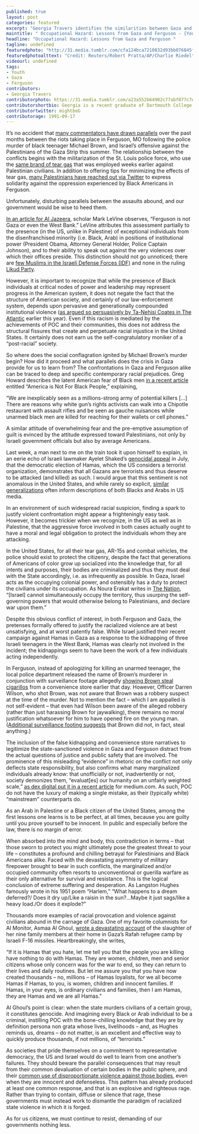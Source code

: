 ```yaml
---
published: true
layout: post
categories: featured
excerpt: "Georgia Travers identifies the similarities between Gaza and Ferguson"
maintitle: " Occupational Hazard: Lessons from Gaza and Ferguson - {Young}ist"
headline: "Occupational Hazard: Lessons from Gaza and Ferguson "
tagline: undefined
featuredphoto: "http://31.media.tumblr.com/cfa124bca7210832d93bb076845f1240/tumblr_ncdj1qm6M51rq2ndso1_500.png"
featuredphotoalttext: "Credit: Reuters/Robert Pratta/AP/Charlie Riedel"
videourl: undefined
tags: 
- Youth
- Gaza
- Ferguson
contributors:
- Georgia Travers
contributorphoto: https://31.media.tumblr.com/a23a552b64902c77abf077c7d6f1b238/tumblr_inline_nccgrcUNPy1spjhtc.jpg
contributorshortbio: Georgia is a recent graduate of Dartmouth College interested in entrepreneurship, civil rights, fashion and religion.
contributortwitter: mightbeG
contributorage: 1991-09-17
---
```

It’s no accident that [many commentators have drawn parallels](http://www.google.com/url?q=http%3A%2F%2Fwww.jadaliyya.com%2Fpages%2Findex%2F18935%2Flinking-violence-in-solidarity_ferguson-gaza-and-t&sa=D&sntz=1&usg=AFQjCNHwNyRq4zKkbdbN80E51N0rjkz6og) over the past months between the riots taking place in Ferguson, MO following the police murder of black teenager Michael Brown, and Israel’s offensive against the Palestinians of the Gaza Strip this summer. The relationship between the conflicts begins with the militarization of the St. Louis police force, who use the [same brand of tear gas](http://mondoweiss.net/2014/08/ferguson-companies-supplying.html) that was employed weeks earlier against Palestinian civilians. In addition to offering tips for minimizing the effects of tear gas, [many Palestinians have reached out via Twitter](http://www.yesmagazine.org/peace-justice/palestinians-and-ferguson-protesters-link-arms-via-social-media) to express solidarity against the oppression experienced by Black Americans in Ferguson. 

Unfortunately, disturbing parallels between the assaults abound, and our government would be wise to heed them.
 
[In an article for Al Jazeera](http://america.aljazeera.com/opinions/2014/8/ferguson-police-violenceisraeliandusmilitarizedpolicies.html), scholar Mark LeVine observes, “Ferguson is not Gaza or even the West Bank.” LeVine attributes this assessment partially to the presence (in the US, unlike in Palestine) of exceptional individuals from the disenfranchised minority (i.e. Black, Arab) in positions of institutional power (President Obama, Attorney General Holder, Police Captain Johnson), and to their ability to speak out against the very violences over which their offices preside. This distinction should not go unnoticed; there are [few Muslims in the Israeli Defense Forces (IDF)](http://www.timesofisrael.com/his-big-secret-hes-arab-muslim-and-serves-in-the-idf/) and none in the ruling [Likud Party](http://972mag.com/the-likud-presents-the-craziest-most-radical-list-ever-expected-to-win-elections/60933/).
 
However, it is important to recognize that while the presence of Black individuals at critical nodes of power and leadership may represent progress in the American system, it does not negate the fact that the structure of American society, and certainly of our law-enforcement system, depends upon pervasive and generationally compounded institutional violence ([as argued so persuasively by Ta-Nehisi Coates in The Atlantic](http://www.theatlantic.com/features/archive/2014/05/the-case-for-reparations/361631/) earlier this year). Even if this racism is mediated by the achievements of POC and their communities, this does not address the structural fissures that create and perpetuate racial injustice in the United States. It certainly does not earn us the self-congratulatory moniker of a “post-racial” society.
 
So where does the social conflagration ignited by Michael Brown’s murder begin? How did it proceed and what parallels does the crisis in Gaza provide for us to learn from? The confrontations in Gaza and Ferguson alike can be traced to deep and specific contemporary racial prejudices.  Greg Howard describes the latent American fear of Black men [in a recent article](http://theconcourse.deadspin.com/america-is-not-for-black-people-1620169913/all) entitled “America is Not For Black People,” explaining,
 
“We are inexplicably seen as a millions-strong army of potential killers […] There are reasons why white gun’s rights activists can walk into a Chipotle restaurant with assault rifles and be seen as gauche nuisances while unarmed black men are killed for reaching for their wallets or cell phones.”
 
A similar attitude of overwhelming fear and the pre-emptive assumption of guilt is evinced by the attitude expressed toward Palestinians, not only by Israeli government officials but also by average Americans.  

Last week, a man next to me on the train took it upon himself to explain, in an eerie echo of Israeli lawmaker Ayelet Shaked’s [genocidal appeal](http://electronicintifada.net/blogs/ali-abunimah/israeli-lawmakers-call-genocide-palestinians-gets-thousands-facebook-likes) in July, that the democratic election of Hamas, which the US considers a terrorist organization, demonstrates that all Gazans are terrorists and thus deserve to be attacked (and killed) as such. I would argue that this sentiment is not anomalous in the United States, and while rarely so explicit, [similar generalizations](http://www.buzzfeed.com/mrloganrhoades/how-the-powerful-iftheygunnedmedown-movement-changed-the-con) often inform descriptions of both Blacks and Arabs in US media.
 
In an environment of such widespread racial suspicion, finding a spark to justify violent confrontation might appear a frighteningly easy task. However, it becomes trickier when we recognize, in the US as well as in Palestine, that the aggressive force involved in both cases actually ought to have a moral and legal obligation to protect the individuals whom they are attacking.
 
In the United States, for all their tear gas, AR-15s and combat vehicles, the police should exist to protect the citizenry, despite the fact that generations of Americans of color grow up socialized into the knowledge that, for all intents and purposes, their bodies are criminalized and thus they must deal with the State accordingly, i.e. as infrequently as possible. In Gaza, Israel acts as the occupying colonial power, and ostensibly has a duty to protect the civilians under its occupation. As Noura Erakat writes in [The Nation](http://www.thenation.com/article/180783/five-israeli-talking-points-gaza-debunked), “[Israel] cannot simultaneously occupy the territory, thus usurping the self-governing powers that would otherwise belong to Palestinians, and declare war upon them.”
 
Despite this obvious conflict of interest, in both Ferguson and Gaza, the pretenses formally offered to justify the racialized violence are at best unsatisfying, and at worst patently false.  While Israel justified their recent campaign against Hamas in Gaza as a response to the kidnapping of three Israeli teenagers in the West Bank, Hamas was clearly not involved in the incident; the kidnappings seem to have been the work of a few individuals acting independently.
 
In Ferguson, instead of apologizing for killing an unarmed teenager, the local police department released the name of Brown’s murderer in conjunction with surveillance footage allegedly [showing Brown steal cigarillos](http://elitedaily.com/news/world/police-report-photos-brown-stealing/713045/) from a convenience store earlier that day. However, Officer Darren Wilson, who shot Brown, was not aware that Brown was a robbery suspect at the time of the murder.  Not to mention the fact – which I am appalled is not self-evident – that even had Wilson been aware of the alleged robbery (rather than just harassing Brown for jaywalking), there remains no moral justification whatsoever for him to have opened fire on the young man. ([Additional surveillance footing suggests](https://www.lewrockwell.com/lrc-blog/did-michael-brown-steal-cigars-or-pay-for-them/) that Brown did not, in fact, steal anything.)
 
The inclusion of the false kidnapping and convenience store narratives to legitimize the state-sanctioned violence in Gaza and Ferguson distract from the actual questions of justice and public safety that are involved. The prominence of this misleading “evidence” in rhetoric on the conflict not only deflects state responsibility, but also confirms what many marginalized individuals already know: that unofficially or not, inadvertently or not, society demonizes them, “evaluat[es] our humanity on an unfairly weighted scale,” [as dex digital put it in a recent article](https://medium.com/culture-club/face-it-black-people-michael-brown-let-you-down-b3b4408cec82) for medium.com. As such, POC do not have the luxury of making a single mistake, as their (typically white) “mainstream” counterparts do.  

As an Arab in Palestine or a Black citizen of the United States, among the first lessons one learns is to be perfect, at all times, because you are guilty until you prove yourself to be innocent. In public and especially before the law, there is no margin of error.
 
When absorbed into the mind and body, this contradiction in terms – that those sworn to protect you might ultimately pose the greatest threat to your life – constitutes a profound and chilling betrayal for Palestinians and Black Americans alike. Faced with the devastating asymmetry of military firepower brought to bear in such conflicts, the marginalized and/or occupied community often resorts to unconventional or guerilla warfare as their only alternative for survival and resistance. This is the logical conclusion of extreme suffering and desperation. As Langston Hughes famously wrote in his 1951 poem “Harlem,” “What happens to a dream deferred?/ Does it dry up/Like a raisin in the sun?...Maybe it just sags/like a heavy load./Or does it explode?”  
 
Thousands more examples of racial provocation and violence against civilians abound in the carnage of Gaza. One of my favorite columnists for Al Monitor, Asmaa Al Ghoul, [wrote a devastating account](http://www.al-monitor.com/pulse/originals/2014/08/rafah-gaza-war-hospitals-filled-bodies-palestinians.html) of the slaughter of her nine family members at their home in Gaza’s Rafah refugee camp by Israeli F-16 missiles. Heartbreakingly, she writes,
 
“If it is Hamas that you hate, let me tell you that the people you are killing have nothing to do with Hamas.  They are women, children, men and senior citizens whose only concern was for the war to end, so they can return to their lives and daily routines.  But let me assure you that you have now created thousands – no, millions – of Hamas loyalists, for we all become Hamas if Hamas, to you, is women, children and innocent families.  If Hamas, in your eyes, is ordinary civilians and families, then I am Hamas, they are Hamas and we are all Hamas.”
 
Al Ghoul’s point is clear: when the state murders civilians of a certain group, it constitutes genocide. And imagining every Black or Arab individual to be a criminal, instilling POC with the bone-chilling knowledge that they are by definition persona non grata whose lives, livelihoods – and, as Hughes reminds us, dreams – do not matter, is an excellent and effective way to quickly produce thousands, if not millions, of “terrorists.”  
 
As societies that pride themselves on a commitment to representative democracy, the US and Israel would do well to learn from one another’s failures. They should beware the parallel consequences that may result from their common devaluation of certain bodies in the public sphere, and their [common use of disproportionate violence against those bodies](http://abc7.com/news/chp-officer-who-beat-woman-may-face-charges/273554/), even when they are innocent and defenseless. This pattern has already produced at least one common response, and that is an explosive and righteous rage. Rather than trying to contain, diffuse or silence that rage, these governments must instead work to dismantle the paradigm of racialized state violence in which it is forged.  

As for us citizens, we must continue to resist, demanding of our governments nothing less. 
